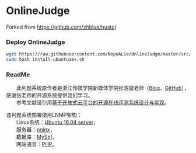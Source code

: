 # OnlineJudge
Forked from https://github.com/zhblue/hustoj

### Deploy OnlineJudge
```Bash
wget https://raw.githubusercontent.com/NopeALie/OnlineJudge/master/src/deploy/install-ubuntu16+.sh
sudo bash install-ubuntu16+.sh
```

### ReadMe
&emsp;&emsp;此判题系统原作者是浙江传媒学院新媒体学院张浩斌老师（[Blog](http://www.hustoj.com)，[GitHub](https://github.com/zhblue/hustoj)），感谢张老师的开源系统提供我们学习。  
&emsp;&emsp;参考文献请引用[基于开放式云平台的开源在线评测系统设计与实现](http://kns.cnki.net/KCMS/detail/detail.aspx?dbcode=CJFQ&dbname=CJFD2012&filename=JSJA2012S3088&uid=WEEvREcwSlJHSldRa1FhdXNXYXJwcFhRL1Z1Q2lKUDFMNGd0TnJVVlh4bz0=$9A4hF_YAuvQ5obgVAqNKPCYcEjKensW4ggI8Fm4gTkoUKaID8j8gFw!!&v=MjgwNTExVDNxVHJXTTFGckNVUkwyZlllWm1GaURsV3IvQUx6N0JiN0c0SDlPdnJJOU5iSVI4ZVgxTHV4WVM3RGg=)。

该判题系统部署使用LNMP架构：  
&emsp;&emsp;Linux系统：[Ubuntu 16.04 server](http://releases.ubuntu.com/16.04/ubuntu-16.04.5-server-amd64.iso)，  
&emsp;&emsp;服务器：[nginx](http://nginx.org/en/download.html)，  
&emsp;&emsp;数据库：[MySql](https://www.mysql.com/)，  
&emsp;&emsp;网站语言：[PHP](http://php.net/)。
